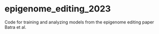 # epigenome_editing_2023
Code for training and analyzing models from the epigenome editing paper Batra et al.
